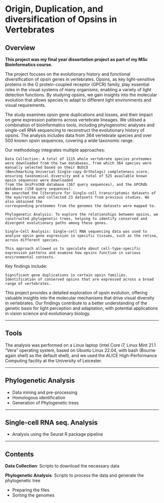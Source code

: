 # Origin, Duplication, and diversification of Opsins in Vertebrates

## Overview

**This project was my final year dissertation project as part of my MSc Bioinformatics course.**

The project focuses on the evolutionary history and functional diversification of opsin genes in vertebrates. 
Opsins, as key light-sensitive proteins in the G protein-coupled receptor (GPCR) family, play essential roles in the visual systems of many organisms, enabling a variety of light detection functions. 
By studying opsins, we gain insights into the molecular evolution that allows species to adapt to different light environments and visual requirements.

The study examines opsin gene duplications and losses, and their impact on gene expression patterns across vertebrate lineages.
We utilised a combination of bioinformatics tools, including phylogenomic analyses and single-cell RNA sequencing to reconstruct the evolutionary history of opsins.
The analysis includes data from 364 vertebrate species and over 500 known opsin sequences, covering a wide taxonomic range.

Our methodology integrates multiple approaches:

    Data Collection: A total of 1115 whole vertebrate species proteomes were downloaded from the two databases, from which 364 species were manually selected based on their BUSCO
    (Benchmarking Universal Single-copy Orthologs) completeness score, ensuring taxonomical diversity and a total of 525 available known opsin sequences were downloaded 
    from the UniProtKB database (367 query sequences), and the GPCRdb database (158 query sequences).
    We searched the literature for Single-cell transcriptomic datasets of the eye/retina and collected 23 datasets from previous studies. We also obtained the 
    corresponding proteomes from the genomes the datasets were mapped to.
    
    Phylogenetic Analysis: To explore the relationships between opsins, we constructed phylogenetic trees, helping to identify conserved and divergent evolutionary paths among these genes.
    
    Single-Cell Analysis: Single-cell RNA sequencing data was used to analyse opsin gene expression in specific tissues, such as the retina, across different species. 
    
    This approach allowed us to speculate about cell-type-specific expression patterns and examine how opsins function in various environmental contexts.

Key findings include:

    Significant gene duplications in certain opsin families.
    Identification of conserved opsins that are expressed across a broad range of vertebrates.

This project provides a detailed exploration of opsin evolution, offering valuable insights into the molecular mechanisms that drive visual diversity in vertebrates.
Our findings contribute to a better understanding of the genetic basis for light perception and adaptation, with potential applications in vision science and evolutionary biology.

---

## Tools

The analysis was performed on a Linux laptop (intel Core i7, Linux Mint 21.1 “Vera”
operating system, based on Ubuntu Linux 22.04, with bash (Bourne again shell) as the
default shell), and we used the ALICE High-Performance Computing facility at the
University of Leicester.

---

## Phylogenetic Analysis

- Data mining and pre-processing
- Homologous identification
- Generation of Phylogenetic trees

---

## Single-cell RNA seq. Analysis

- Analysis using the Seurat R package pipeline

---

## Contents

**Data Collection**: Scripts to download the necessary data

**Phylogenetic Analysis**: Scripts to process the data and generate the phylogenetic tree

- Preparing the files
- Sorting the genomes
